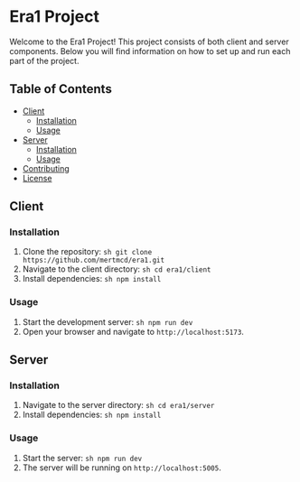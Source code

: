 # Era1 Project

Welcome to the Era1 Project! This project consists of both client and server components. Below you will find information on how to set up and run each part of the project.

## Table of Contents

- [Client](#client)
  - [Installation](#installation)
  - [Usage](#usage)
- [Server](#server)
  - [Installation](#installation-1)
  - [Usage](#usage-1)
- [Contributing](#contributing)
- [License](#license)

## Client

### Installation

1. Clone the repository:
   `sh
    git clone https://github.com/mertmcd/era1.git
    `
2. Navigate to the client directory:
   `sh
    cd era1/client
    `
3. Install dependencies:
   `sh
    npm install
    `

### Usage

1. Start the development server:
   `sh
    npm run dev
    `
2. Open your browser and navigate to `http://localhost:5173`.

## Server

### Installation

1. Navigate to the server directory:
   `sh
    cd era1/server
    `
2. Install dependencies:
   `sh
    npm install
    `

### Usage

1. Start the server:
   `sh
    npm run dev
    `
2. The server will be running on `http://localhost:5005`.
